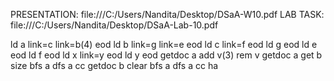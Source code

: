 PRESENTATION: file:///C:/Users/Nandita/Desktop/DSaA-W10.pdf
LAB TASK: file:///C:/Users/Nandita/Desktop/DSaA-Lab-10.pdf

ld a
link=c link=b(4)
eod
ld b
link=g link=e
eod
ld c
link=f
eod
ld g
eod
ld e
eod
ld f
eod
ld x
link=y
eod
ld y
eod
getdoc a
add v(3)
rem v
getdoc a
get b
size
bfs a
dfs a
cc
getdoc b
clear
bfs a
dfs a
cc
ha
 
